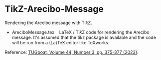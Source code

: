 # TikZ-Arecibo-Message
Rendering the Arecibo message with Ti<i>k</i>Z.

- AreciboMessage.tex &nbsp;&nbsp; LaTeX / Ti<i>k</i>Z code for rendering the Arecibo message. It's assumed that the tikz package is available and the code will be run from a (La)TeX editor like TeXworks.<br />

Reference: [TUGboat, Volume 44, Number 3, pp. 375-377 (2023)](https://tug.org/TUGboat/tb44-3/tb138stenborg-arecibo.pdf).
